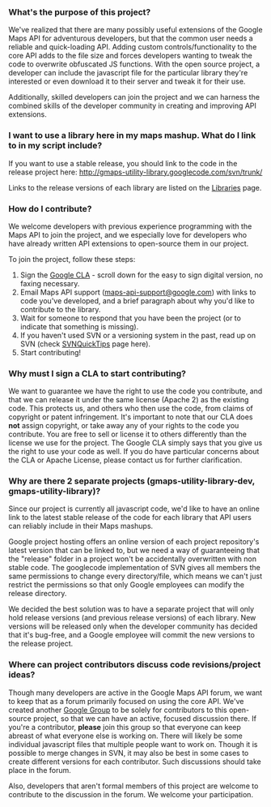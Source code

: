 ### What's the purpose of this project? ###

We've realized that there are many possibly useful extensions of the Google Maps API for adventurous developers, but that the common user needs a reliable and quick-loading API.
Adding custom controls/functionality to the core API adds to the file size and forces developers wanting to tweak the code to overwrite obfuscated JS functions.
With the open source project, a developer can include the javascript file for the particular library they're interested or even download it to their server and tweak it for their use.

Additionally, skilled developers can join the project and we can harness the combined skills of the developer community in creating and improving API extensions.


### I want to use a library here in my maps mashup. What do I link to in my script include? ###

If you want to use a stable release, you should link to the code in the release project here:
http://gmaps-utility-library.googlecode.com/svn/trunk/

Links to the release versions of each library are listed on the [Libraries](http://code.google.com/p/gmaps-utility-library-dev/wiki/Libraries) page.


### How do I contribute? ###

We welcome developers with previous experience programming with the Maps API to join the project, and we especially love for developers who have already written API extensions to open-source them in our project.

To join the project, follow these steps:
  1. Sign the [Google CLA](http://code.google.com/legal/individual-cla-v1.0.html) -  scroll down for the easy to sign digital version, no faxing necessary.
  1. Email Maps API support ([maps-api-support@google.com](mailto:maps-api-support@google.com)) with links to code you've developed, and a brief paragraph about why you'd like to contribute to the library.
  1. Wait for someone to respond that you have been the project (or to indicate that something is missing).
  1. If you haven't used SVN or a versioning system in the past, read up on SVN (check [SVNQuickTips](http://code.google.com/p/gmaps-utility-library-dev/wiki/SVNQuickTips) page here).
  1. Start contributing!


### Why must I sign a CLA to start contributing? ###

We want to guarantee we have the right to use the code you contribute, and that we can release it under the same license (Apache 2) as the existing code. This protects us, and others who then use the code, from claims of copyright or patent infringement. It's important to note that our CLA does **not** assign copyright, or take away any of your rights to the code you contribute.  You are free to sell or license it to others differently than the license we use for the project. The Google CLA simply says that you give us the right to use your code as well. If you do have particular concerns about the CLA or Apache License, please contact us for further clarification.


### Why are there 2 separate projects (gmaps-utility-library-dev, gmaps-utility-library)? ###

Since our project is currently all javascript code, we'd like to have an online link to the latest stable release of the code for each library that API users can reliably include in their Maps mashups.

Google project hosting offers an online version of each project repository's latest version that can be linked to, but we need a way of guaranteeing that the "release" folder in a project won't be accidentally overwritten with non stable code.
The googlecode implementation of SVN gives all members the same permissions to change every directory/file, which means we can't just restrict the permissions so that only Google employees can modify the release directory.

We decided the best solution was to have a separate project that will only hold release versions (and previous release versions) of each library.  New versions will be released only when the developer community has decided that it's bug-free, and a Google employee will commit the new versions to the release project.


### Where can project contributors discuss code revisions/project ideas? ###

Though many developers are active in the Google Maps API forum, we want to keep that as a forum primarily focused on using the core API. We've created another [Google Group](http://groups.google.com/group/google-maps-utility-library) to be solely for contributors to this open-source project, so that we can have an active, focused discussion there. If you're a contributor, **please** join this group so that everyone can keep abreast of what everyone else is working on. There will likely be some individual javascript files that multiple people want to work on. Though it is possible to merge changes in SVN, it may also be best in some cases to create different versions for each contributor. Such discussions should take place in the forum.

Also, developers that aren't formal members of this project are welcome to contribute to the discussion in the forum. We welcome your participation.